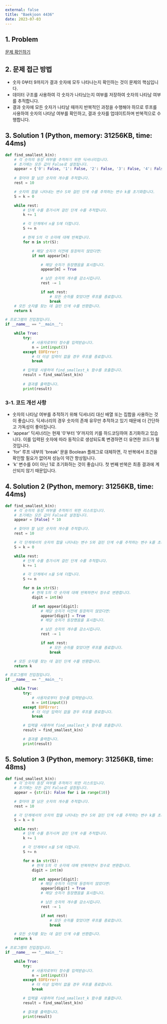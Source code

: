 ```yaml
---
external: false
title: "Baekjoon 4436"
date: 2023-07-03
---
```


## 1. Problem

[문제 확인하기](https://www.acmicpc.net/problem/4436)

## 2. 문제 접근 방법

- 숫자 0부터 9까지가 결과 숫자에 모두 나타나는지 확인하는 것이 문제의 핵심입니다.
- 데이터 구조를 사용하여 각 숫자가 나타났는지 여부를 저장하여 숫자의 나타남 여부를 추적합니다.
- 결과 숫자에 모든 숫자가 나타날 때까지 반복적인 과정을 수행해야 하므로 루프를 사용하여 숫자의 나타남 여부를 확인하고, 결과 숫자를 업데이트하며 반복적으로 수행합니다.

## 3. Solution 1 (Python, memory: 31256KB, time: 44ms)

```python
def find_smallest_k(n):
    # 각 숫자의 등장 여부를 추적하기 위한 딕셔너리입니다.
    # 초기에는 모든 값이 False로 설정됩니다.
    appear = {'0': False, '1': False, '2': False, '3': False, '4': False, '5': False, '6': False, '7': False, '8': False, '9': False}
    
    # 찾아야 할 남은 숫자의 개수를 추적합니다.
    rest = 10

    # 숫자의 합을 나타내는 변수 S와 걸린 단계 수를 추적하는 변수 k를 초기화합니다.
    S = k = 0

    while rest:
        # 단계 수를 증가시켜 걸린 단계 수를 추적합니다.
        k += 1

        # 각 단계에서 n을 S에 더합니다.
        S += n

        # 현재 S의 각 숫자에 대해 반복합니다.
        for m in str(S):

            # 해당 숫자가 이전에 등장하지 않았다면:
            if not appear[m]:

                # 해당 숫자가 등장했음을 표시합니다.
                appear[m] = True

                # 남은 숫자의 개수를 감소시킵니다.
                rest -= 1

                if not rest:
                    # 모든 숫자를 찾았다면 루프를 종료합니다.
                    break
    # 모든 숫자를 찾는 데 걸린 단계 수를 반환합니다.
    return k

# 프로그램의 진입점입니다.
if __name__ == "__main__":

    while True:
        try:
            # 사용자로부터 정수를 입력받습니다.
            n = int(input())
        except EOFError:
            # 더 이상 입력이 없을 경우 루프를 종료합니다.
            break

        # 입력을 사용하여 find_smallest_k 함수를 호출합니다.
        result = find_smallest_k(n)
        
        # 결과를 출력합니다.
        print(result)
```

### 3-1. 코드 개선 사항

- 숫자의 나타남 여부를 추적하기 위해 딕셔너리 대신 배열 또는 집합을 사용하는 것이 좋습니다. 딕셔너리의 경우 숫자의 존재 유무만 추적하고 있기 때문에 더 간단하고 가독성이 좋아집니다.
- 'appear' 딕셔너리는 현재 '0'부터 '9'까지의 키를 하드코딩하여 초기화하고 있습니다. 이를 입력된 숫자에 따라 동적으로 생성되도록 변경하면 더 유연한 코드가 될 것입니다.
- 'for' 루프 내부의 'break' 문을 Boolean 플래그로 대체하면, 각 반복에서 조건을 확인할 필요가 없어져 성능이 약간 향상됩니다.
- 'k' 변수를 0이 아닌 1로 초기화하는 것이 좋습니다. 첫 번째 반복은 최종 결과에 계산되지 않기 때문입니다.

## 4. Solution 2 (Python, memory: 31256KB, time: 44ms)

```python
def find_smallest_k(n):
    # 각 숫자의 등장 여부를 추적하기 위한 리스트입니다.
    # 초기에는 모든 값이 False로 설정됩니다.
    appear = [False] * 10

    # 찾아야 할 남은 숫자의 개수를 추적합니다.
    rest = 10

    # 각 단계에서의 숫자의 합을 나타내는 변수 S와 걸린 단계 수를 추적하는 변수 k를 초기화합니다.
    S = k = 0

    while rest:
        # 단계 수를 증가시켜 걸린 단계 수를 추적합니다.
        k += 1

        # 각 단계에서 n을 S에 더합니다.
        S += n

        for m in str(S):
            # 현재 S의 각 숫자에 대해 반복하면서 정수로 변환합니다.
            digit = int(m)

            if not appear[digit]:
                # 해당 숫자가 이전에 등장하지 않았다면:
                appear[digit] = True
                # 해당 숫자가 등장했음을 표시합니다.

                # 남은 숫자의 개수를 감소시킵니다.
                rest -= 1

                if not rest:
                    # 모든 숫자를 찾았다면 루프를 종료합니다.
                    break

    # 모든 숫자를 찾는 데 걸린 단계 수를 반환합니다.
    return k

# 프로그램의 진입점입니다.
if __name__ == "__main__":

    while True:
        try:
            # 사용자로부터 정수를 입력받습니다.
            n = int(input())
        except EOFError:
            # 더 이상 입력이 없을 경우 루프를 종료합니다.
            break

        # 입력을 사용하여 find_smallest_k 함수를 호출합니다.
        result = find_smallest_k(n)

        # 결과를 출력합니다.
        print(result)
```

## 5. Solution 3 (Python, memory: 31256KB, time: 48ms)

```python
def find_smallest_k(n):
    # 각 숫자의 등장 여부를 추적하기 위한 리스트입니다.
    # 초기에는 모든 값이 False로 설정됩니다.
    appear = {str(i): False for i in range(10)}

    # 찾아야 할 남은 숫자의 개수를 추적합니다.
    rest = 10

    # 각 단계에서의 숫자의 합을 나타내는 변수 S와 걸린 단계 수를 추적하는 변수 k를 초기화합니다.
    S = k = 0

    while rest:
        # 단계 수를 증가시켜 걸린 단계 수를 추적합니다.
        k += 1

        # 각 단계에서 n을 S에 더합니다.
        S += n

        for m in str(S):
            # 현재 S의 각 숫자에 대해 반복하면서 정수로 변환합니다.
            digit = int(m)

            if not appear[digit]:
                # 해당 숫자가 이전에 등장하지 않았다면:
                appear[digit] = True
                # 해당 숫자가 등장했음을 표시합니다.

                # 남은 숫자의 개수를 감소시킵니다.
                rest -= 1

                if not rest:
                    # 모든 숫자를 찾았다면 루프를 종료합니다.
                    break

    # 모든 숫자를 찾는 데 걸린 단계 수를 반환합니다.
    return k

# 프로그램의 진입점입니다.
if __name__ == "__main__":

    while True:
        try:
            # 사용자로부터 정수를 입력받습니다.
            n = int(input())
        except EOFError:
            # 더 이상 입력이 없을 경우 루프를 종료합니다.
            break

        # 입력을 사용하여 find_smallest_k 함수를 호출합니다.
        result = find_smallest_k(n)

        # 결과를 출력합니다.
        print(result)
```
